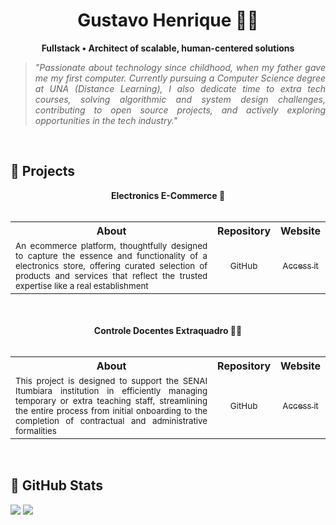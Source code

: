 <h1 align="center">Gustavo Henrique 👨‍🔧</h1>
<p align="center"><strong>Fullstack • Architect of scalable, human-centered solutions</strong></p>

> <p align="justify">
>  <i>"Passionate about technology since childhood, when my father gave me my first computer. Currently pursuing a Computer Science degree at UNA (Distance Learning), I also dedicate time to extra tech courses, solving algorithmic and system design challenges, contributing to open source projects, and actively exploring opportunities in the tech industry."
   </i>
</p>
<br>

## 📰 Projects
<table align="center" width="100%">
  <div align="center"><strong>Electronics E-Commerce 🛒</strong></div>
  <br>
  <tr align="center">
    <th>About</th>
    <th>Repository</th>
    <th>Website</th>
  </tr>
  <tr>
    <td align="justify"><sub>An ecommerce platform, thoughtfully designed to capture the essence and functionality of a electronics store, offering curated selection of products and services that reflect the trusted expertise like a real establishment</sub></td>
    <td align="center"><a href="https://github.com/hgrgustavo/"><sub>GitHub</sub></a></td>
    <td align="center"><a href=""><sub>Access it</sub></a></td>
  </tr>
</table>
<br><br>
<table width="100%" align="center">
  <div align="center"><strong>Controle Docentes Extraquadro 🧑‍🏫</strong></div>
  <br>
  <tr align="center">
    <th>About</th>
    <th>Repository</th>
    <th>Website</th>
  </tr>
  <tr>
    <td align="justify"><sub>This project is designed to support the SENAI Itumbiara institution in efficiently managing temporary or extra teaching staff, streamlining the entire process from initial onboarding to the completion of contractual and administrative formalities</sub></td>
    <td align="center"><a href="https://github.com/hgrgustavo/docentes-extraquadro"><sub>GitHub</sub></a></td>
    <td align="center"><a href=""><sub>Access it</sub></a></td>
  </tr>
</table>
<br>

## 🎢 GitHub Stats
<div width="100%">
  <img src=https://github-readme-stats.vercel.app/api?username=hgrgustavo&show_icons=true&theme=discord_old_blurple&hide_border=true&hide_title=true> 
  <img src=https://github-readme-stats.vercel.app/api/top-langs/?username=hgrgustavo&layout=compact&theme=discord_old_blurple&hide_border=true>
</div>


